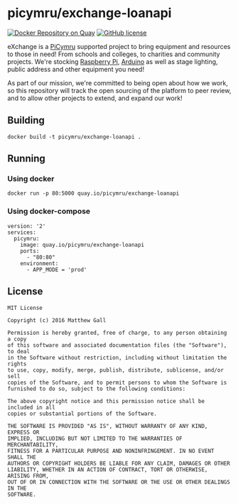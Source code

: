 # picymru/exchange-loanapi

[![Docker Repository on Quay](https://quay.io/repository/picymru/exchange-loanapi/status "Docker Repository on Quay")](https://quay.io/repository/picymru/exchange-loanapi) [![GitHub license](https://img.shields.io/github/license/picymru/exchange-loanapi.svg)]()

eXchange is a [PiCymru](https://picymru.org.uk) supported project to bring equipment and resources to those in need! From schools and colleges, to charities and community projects. We're stocking [Raspberry Pi](https://raspberrypi.org), [Arduino](https://www.arduino.cc) as well as stage lighting, public address and other equipment you need!

As part of our mission, we're committed to being open about how we work, so this repository will track the open sourcing of the platform to peer review, and to allow other projects to extend, and expand our work!

## Building
    docker build -t picymru/exchange-loanapi .

## Running
### Using docker
    docker run -p 80:5000 quay.io/picymru/exchange-loanapi
### Using docker-compose
    version: '2'
    services:
      picymru:
        image: quay.io/picymru/exchange-loanapi
        ports:
          - "80:80"
        environment:
          - APP_MODE = 'prod'
    
## License
    MIT License
    
    Copyright (c) 2016 Matthew Gall
    
    Permission is hereby granted, free of charge, to any person obtaining a copy
    of this software and associated documentation files (the "Software"), to deal
    in the Software without restriction, including without limitation the rights
    to use, copy, modify, merge, publish, distribute, sublicense, and/or sell
    copies of the Software, and to permit persons to whom the Software is
    furnished to do so, subject to the following conditions:
    
    The above copyright notice and this permission notice shall be included in all
    copies or substantial portions of the Software.
    
    THE SOFTWARE IS PROVIDED "AS IS", WITHOUT WARRANTY OF ANY KIND, EXPRESS OR
    IMPLIED, INCLUDING BUT NOT LIMITED TO THE WARRANTIES OF MERCHANTABILITY,
    FITNESS FOR A PARTICULAR PURPOSE AND NONINFRINGEMENT. IN NO EVENT SHALL THE
    AUTHORS OR COPYRIGHT HOLDERS BE LIABLE FOR ANY CLAIM, DAMAGES OR OTHER
    LIABILITY, WHETHER IN AN ACTION OF CONTRACT, TORT OR OTHERWISE, ARISING FROM,
    OUT OF OR IN CONNECTION WITH THE SOFTWARE OR THE USE OR OTHER DEALINGS IN THE
    SOFTWARE.
